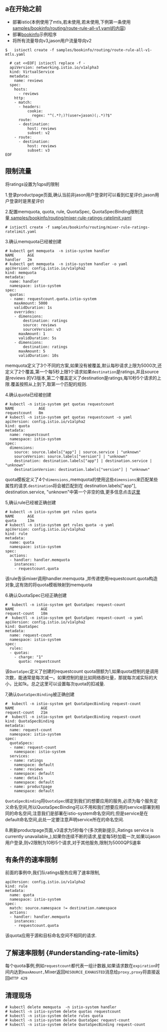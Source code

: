 ## 

## 

## 

## 

## 

## 

## 

## 

## 

## a在开始之前

* 部署istio\(本例使用了mtls,若未使用,若未使用,下例第一条使用[samples/bookinfo/routing/route-rule-all-v1.yaml的内容](https://raw.githubusercontent.com/istio/istio/release-0.8/samples/bookinfo/routing/route-rule-all-v1.yaml)\)
* 部署[bookinfo](https://istio.io/docs/guides/bookinfo/)示例程序
* 将所有流量导向v3,jason用户流量导向v2

```
$   istioctl create -f samples/bookinfo/routing/route-rule-all-v1-mtls.yaml
```

```
  # cat <<EOF| istioctl replace -f -
  apiVersion: networking.istio.io/v1alpha3
  kind: VirtualService
  metadata:
    name: reviews
  spec:
    hosts:
      - reviews
    http:
    - match:
      - headers:
          cookie:
            regex: "^(.*?;)?(user=jason)(;.*)?$"
      route:
      - destination:
          host: reviews
          subset: v2
    - route:
      - destination:
          host: reviews
          subset: v3
EOF
```

## 限制流量

将ratings设置为1qps的限制

1.登录productpage页面,确认当前非jason用户登录时可以看到红星评价,jason用户登录时是黑星评价

2.配置memquota, quota, rule, QuotaSpec, QuotaSpecBinding限制流量,[samples/bookinfo/routing/mixer-rule-ratings-ratelimit.yaml](https://raw.githubusercontent.com/istio/istio/release-0.8/samples/bookinfo/routing/mixer-rule-ratings-ratelimit.yaml)

```
# istioctl create -f samples/bookinfo/routing/mixer-rule-ratings-ratelimit.yaml
```

3.确认memquota已经被创建

```
# kubectl get memquota  -n istio-system handler
NAME      AGE
handler   2m
# kubectl get memquota  -n istio-system handler -o yaml
apiVersion: config.istio.io/v1alpha2
kind: memquota
metadata:
  name: handler
  namespace: istio-system
spec:
  quotas:
  - name: requestcount.quota.istio-system
    maxAmount: 5000
    validDuration: 1s
    overrides:
    - dimensions:
        destination: ratings
        source: reviews
        sourceVersion: v3
      maxAmount: 1
      validDuration: 5s
    - dimensions:
        destination: ratings
      maxAmount: 5
      validDuration: 10s
```

memquota定义了3个不同的方案,如果没有被覆盖,默认每秒请求上限为5000次,还定义了2个覆盖,第一个每5秒上限1个请求如果`destination`是ratings,并且source是reviews 的V3版本,第二个覆盖定义了destination是ratings,每10秒5个请求的上限.覆盖按照从上到下,取第一个匹配的规则.

4.确认quota已经被创建

```
# kubectl -n istio-system get quotas requestcount
NAME           AGE
requestcount   8m
# kubectl -n istio-system get quotas requestcount -o yaml
apiVersion: config.istio.io/v1alpha2
kind: quota
metadata:
  name: requestcount
  namespace: istio-system
spec:
  dimensions:
    source: source.labels["app"] | source.service | "unknown"
    sourceVersion: source.labels["version"] | "unknown"
    destination: destination.labels["app"] | destination.service | "unknown"
    destinationVersion: destination.labels["version"] | "unknown"
```

quota模板定义了4个`dimensions,`memquota的使用这些`dimensions`来匹配某些属性的请求.`destination`将会被匹配到在 destination.labels\["app"\], destination.service, "unknown"中第一个非空的值,更多信息点击[这里](https://istio.io/docs/reference/config/policy-and-telemetry/expression-language/)

5,确认rule已经被正确创建

```
# kubectl -n istio-system get rules quota
NAME      AGE
quota     13m
# kubectl -n istio-system get rules quota -o yaml
apiVersion: config.istio.io/v1alpha2
kind: rule
metadata:
  name: quota
  namespace: istio-system
spec:
  actions:
  - handler: handler.memquota
    instances:
    - requestcount.quota
```

该rule告诉mixer调用handler.memquota ,并传递使用requestcount.quota构造对象,这有效的将quota模板映射到memquota

6.确认QuotaSpec已经正确创建

```
#  kubectl -n istio-system get QuotaSpec request-count
NAME            AGE
request-count   18m
#  kubectl -n istio-system get QuotaSpec request-count -o yaml
apiVersion: config.istio.io/v1alpha2
kind: QuotaSpec
metadata:
  name: request-count
  namespace: istio-system
spec:
  rules:
  - quotas:
    - charge: "1"
      quota: requestcount
```

该`QuotaSpec`定义了创建的requestcount  quota限额为1,如果quota控制的是调用次数，能通常是每次减一。如果控制的是比如网络吞吐量，那就每次减实际的大小，比如1k。总之这里可以设置每次quota的扣减量.

7,确认`QuotaSpecBinding`被正确创建

```
#  kubectl -n istio-system get QuotaSpecBinding request-count
NAME            AGE
request-count   21m
#  kubectl -n istio-system get QuotaSpecBinding request-count
kind: QuotaSpecBinding
metadata:
  name: request-count
  namespace: istio-system
spec:
  quotaSpecs:
  - name: request-count
    namespace: istio-system
  services:
  - name: ratings
    namespace: default
  - name: reviews
    namespace: default
  - name: details
    namespace: default
  - name: productpage
    namespace: default
```

`QuotaSpecBinding`将`QuotaSpec`绑定到我们的想要应用的服务,必须为每个服务定义命名空间,所以QuotaSpecBinding可以不用和我们想要应用的service部署到相同的命名空间,注意我们是部署在istio-system命名空间的,但是service是在default命名空间,此处一定要注意声明service所在的命名空间.

8.刷新productpage页面,v3请求为5秒每个\(多次刷新提示_Ratings service is currently unavailable_\),如果你连续不断的请求,星星每5秒加载一次,如果以jason用户登录,则v2限制为10秒5个请求,对于其他服务,限制为5000QPS速率

## 有条件的速率限制

前面的事例中,我们队ratings服务应用了速率限制,

```
apiVersion: config.istio.io/v1alpha2
kind: rule
metadata:
  name: quota
  namespace: istio-system
spec:
  match: source.namespace != destination.namespace
  actions:
  - handler: handler.memquota
    instances:
    - requestcount.quota
```

该quota应用于源和目标命名空间不相同的请求.

## 了解速率限制 {#understanding-rate-limits}

每个quota事例,例如`requestcount`都代表一组计数器,如果请求数在`expiration`时间内达到`maxAmount,`Mixer返回`RESOURCE_EXHAUSTED`消息给`proxy,proxy`将直接返回`HTTP 429`

## 清理现场

```
# kubectl delete memquota  -n istio-system handler
# kubectl -n istio-system delete quotas requestcount
# kubectl -n istio-system delete rules quota
# kubectl -n istio-system delete QuotaSpec request-count
# kubectl -n istio-system delete QuotaSpecBinding request-count
```



